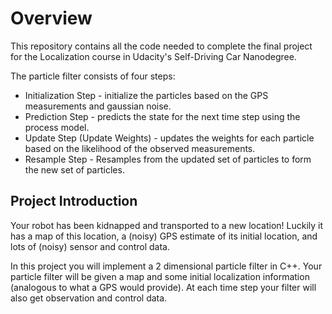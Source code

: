 # Overview
This repository contains all the code needed to complete the final project for the Localization course in Udacity's Self-Driving Car Nanodegree.

The particle filter consists of four steps:
- Initialization Step - initialize the particles based on the GPS measurements and gaussian noise.
- Prediction Step - predicts the state for the next time step using the process model.
- Update Step (Update Weights) - updates the weights for each particle based on the likelihood of the observed measurements.
- Resample Step - Resamples from the updated set of particles to form the new set of particles.

## Project Introduction
Your robot has been kidnapped and transported to a new location! Luckily it has a map of this location, a (noisy) GPS estimate of its initial location, and lots of (noisy) sensor and control data.

In this project you will implement a 2 dimensional particle filter in C++. Your particle filter will be given a map and some initial localization information (analogous to what a GPS would provide). At each time step your filter will also get observation and control data.



